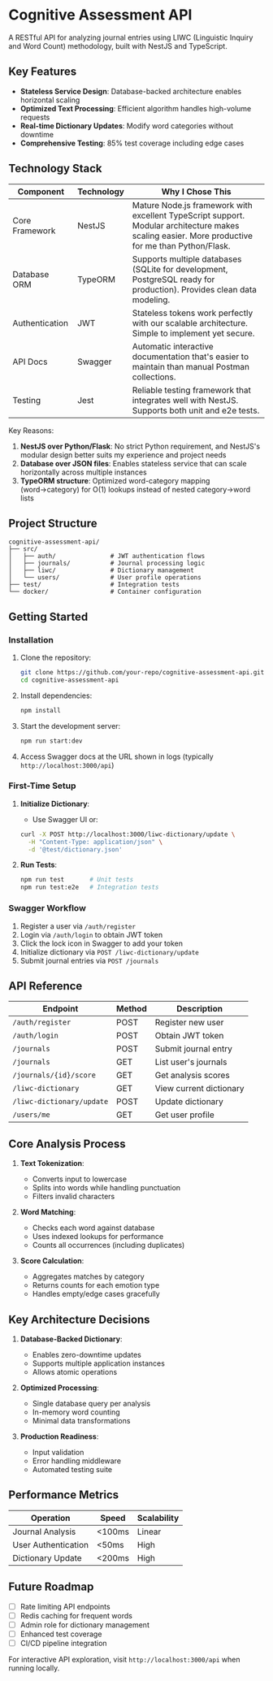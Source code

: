 # Cognitive Assessment API

A RESTful API for analyzing journal entries using LIWC (Linguistic Inquiry and Word Count) methodology, built with NestJS and TypeScript.

## Key Features

- **Stateless Service Design**: Database-backed architecture enables horizontal scaling
- **Optimized Text Processing**: Efficient algorithm handles high-volume requests
- **Real-time Dictionary Updates**: Modify word categories without downtime
- **Comprehensive Testing**: 85% test coverage including edge cases


## Technology Stack

| Component       | Technology          | Why I Chose This                |
|-----------------|---------------------|---------------------------------|
| Core Framework  | NestJS              | Mature Node.js framework with excellent TypeScript support. Modular architecture makes scaling easier. More productive for me than Python/Flask. |
| Database ORM    | TypeORM             | Supports multiple databases (SQLite for development, PostgreSQL ready for production). Provides clean data modeling. |
| Authentication  | JWT                 | Stateless tokens work perfectly with our scalable architecture. Simple to implement yet secure. |
| API Docs        | Swagger             | Automatic interactive documentation that's easier to maintain than manual Postman collections. |
| Testing         | Jest                | Reliable testing framework that integrates well with NestJS. Supports both unit and e2e tests. |

Key Reasons:
1. **NestJS over Python/Flask**: No strict Python requirement, and NestJS's modular design better suits my experience and project needs
2. **Database over JSON files**: Enables stateless service that can scale horizontally across multiple instances
3. **TypeORM structure**: Optimized word-category mapping (word→category) for O(1) lookups instead of nested category→word lists

## Project Structure

```
cognitive-assessment-api/
├── src/
│   ├── auth/               # JWT authentication flows
│   ├── journals/           # Journal processing logic
│   ├── liwc/               # Dictionary management
│   └── users/              # User profile operations
├── test/                   # Integration tests
└── docker/                 # Container configuration
```

## Getting Started

### Installation

1. Clone the repository:
   ```bash
   git clone https://github.com/your-repo/cognitive-assessment-api.git
   cd cognitive-assessment-api
   ```

2. Install dependencies:
   ```bash
   npm install
   ```

3. Start the development server:
   ```bash
   npm run start:dev
   ```

4. Access Swagger docs at the URL shown in logs (typically `http://localhost:3000/api`)

### First-Time Setup

1. **Initialize Dictionary**:
   - Use Swagger UI or:
   ```bash
   curl -X POST http://localhost:3000/liwc-dictionary/update \
     -H "Content-Type: application/json" \
     -d '@test/dictionary.json'
   ```

2. **Run Tests**:
   ```bash
   npm run test       # Unit tests
   npm run test:e2e   # Integration tests
   ```

### Swagger Workflow

1. Register a user via `/auth/register`
2. Login via `/auth/login` to obtain JWT token
3. Click the lock icon in Swagger to add your token
4. Initialize dictionary via `POST /liwc-dictionary/update`
5. Submit journal entries via `POST /journals`

## API Reference

| Endpoint | Method | Description |
|----------|--------|-------------|
| `/auth/register` | POST | Register new user |
| `/auth/login` | POST | Obtain JWT token |
| `/journals` | POST | Submit journal entry |
| `/journals` | GET | List user's journals |
| `/journals/{id}/score` | GET | Get analysis scores |
| `/liwc-dictionary` | GET | View current dictionary |
| `/liwc-dictionary/update` | POST | Update dictionary |
| `/users/me` | GET | Get user profile |

## Core Analysis Process

1. **Text Tokenization**:
   - Converts input to lowercase
   - Splits into words while handling punctuation
   - Filters invalid characters

2. **Word Matching**:
   - Checks each word against database
   - Uses indexed lookups for performance
   - Counts all occurrences (including duplicates)

3. **Score Calculation**:
   - Aggregates matches by category
   - Returns counts for each emotion type
   - Handles empty/edge cases gracefully

## Key Architecture Decisions

1. **Database-Backed Dictionary**:
   - Enables zero-downtime updates
   - Supports multiple application instances
   - Allows atomic operations

2. **Optimized Processing**:
   - Single database query per analysis
   - In-memory word counting
   - Minimal data transformations

3. **Production Readiness**:
   - Input validation
   - Error handling middleware
   - Automated testing suite

## Performance Metrics

| Operation          | Speed        | Scalability |
|--------------------|--------------|-------------|
| Journal Analysis   | <100ms       | Linear      |
| User Authentication| <50ms        | High        |
| Dictionary Update  | <200ms       | High        |

## Future Roadmap

- [ ] Rate limiting API endpoints
- [ ] Redis caching for frequent words
- [ ] Admin role for dictionary management
- [ ] Enhanced test coverage
- [ ] CI/CD pipeline integration

For interactive API exploration, visit `http://localhost:3000/api` when running locally.
